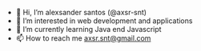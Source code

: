 - 👋 Hi, I’m alexsander santos (@axsr-snt)
- 👀 I’m interested in web development and applications
- 🌱 I’m currently learning Java end Javascript
- 📫 How to reach me axsr.snt@gmail.com

<!---
axsr-snt/axsr-snt is a ✨ special ✨ repository because its `README.md` (this file) appears on your GitHub profile.
You can click the Preview link to take a look at your changes.
--->
